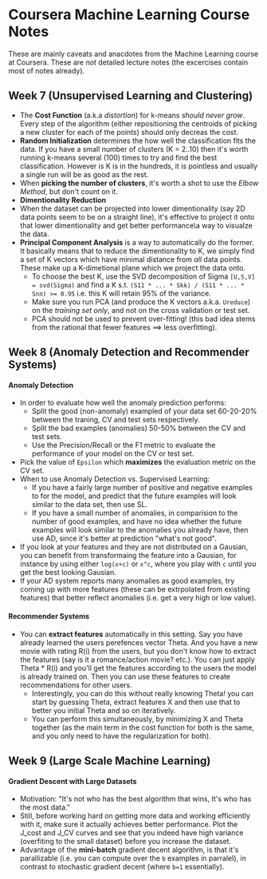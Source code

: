 # Coursera Machine Learning Course Notes

These are mainly caveats and anacdotes from the Machine Learning course at Coursera. These are *not* detailed lecture notes (the excercises contain most of notes already).

## Week 7 (Unsupervised Learning and Clustering)
* The **Cost Function** (a.k.a *distortion*) for k-means *should never grow*. Every step of the algorithm (either repositioning the centroids of picking a new cluster for each of the points) should only decreas the cost.
* **Random Initialization** determines the how well the classification fits the data. If you have a small number of clusters (K = 2..10) then it's worth running k-means several (100) times to try and find the best classification. However is K is in the hundreds, it is pointless and usually a single run will be as good as the rest.
* When **picking the number of clusters**, it's worth a shot to use the *Elbow Method*, but don't count on it.
* **Dimentionality Reduction**
 * When the dataset can be projected into lower dimentionality (say 2D data points seem to be on a straight line), it's effective to project it onto that lower dimentionality and get better performance\a way to visualze the data.
 * **Principal Component Analysis** is a way to automatically do the former. It basically means that to reduce the dimentionality to K, we simply find a set of K vectors which have minimal distance from *all* data points. These make up a K-dimetional plane which we project the data onto.
   * To choose the best K, use the SVD decomposition of Sigma `[U,S,V] = svd(Sigma)` and find a K s.t. `(S11 * ... * Skk) / (S11 * ... * Snn) >= 0.95` i.e. this K will retain 95% of the variance.
    * Make sure you run PCA (and produce the K vectors a.k.a. `Ureduce`) on the *training set only*, and not on the cross validation or test set.
    * PCA should not be used to prevent over-fitting! (this bad idea stems from the rational that fewer features ==> less overfitting).

## Week 8 (Anomaly Detection and Recommender Systems)
#### Anomaly Detection
* In order to evaluate how well the anomaly prediction performs:
  * Split the good (non-anomaly) exampled of your data set 60-20-20% between the traning, CV and test sets respectively.
  * Split the bad examples (anomalies) 50-50% between the CV and test sets.
  * Use the Precision/Recall or the F1 metric to evaluate the performance of your model on the CV or test set. 
* Pick the value of `Epsilon` which **maximizes** the evaluation metric on the CV set.
* When to use Anomaly Detection vs. Supervised Learning:
  * If you have a fairly large number of positive and negative examples to for the model, and predict that the future examples will look similar to the data set, then use SL.
  * If you have a small number of anomalies, in comparision to the number of good examples, and have no idea whether the future examples will look similar to the anomalies you already have, then use AD, since it's better at prediction "what's not good".
* If you look at your features and they are not distributed on a Gausian, you can benefit from transformaing the feature into a Gausian, for instance by using either `log(x+c)` or `x^c`, where you play with `c` until you get the best looking Gausian. 
* If your AD system reports many anomalies as good examples, try coming up with more features (these can be extrpolated from existing features) that better reflect anomalies (i.e. get a very high or low value).

#### Recommender Systems
* You can **extract features** automatically in this setting. Say you have already learned the users perefences vector Theta. And you have a new movie with rating R(i) from the users, but you don't know how to extract the features (say is it a romance/action movie? etc.). You can just apply Theta * R(i) and you'll get the features according to the users the model is already trained on. Then you can use these features to create recommendations for other users.
   * Interestingly, you can do this without really knowing Theta! you can start by guessing Theta, extract features X and then use that to better you initial Theta and so on iteratively.
   * You can perform this simultaneously, by minimizing X and Theta together (as the main term in the cost function for both is the same, and you only need to have the regularization for both).

## Week 9 (Large Scale Machine Learning)
#### Gradient Descent with Large Datasets
* Motivation: "It's not who has the best algorithm that wins, It's who has the most data."
* Still, before working hard on getting more data and working efficiently with it, make sure it actually achieves better performance. Plot the J_cost and J_CV curves and see that you indeed have high variance (overfiting to the small dataset) before you increase the dataset.
* Advantage of the **mini-batch** gradient decent algorithm, is that it's parallizable (i.e. you can compute over the `b` examples in parralel), in contrast to stochastic gradient decent (where `b=1` essentially). 
